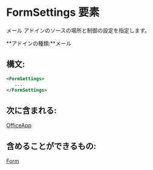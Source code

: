 
# <a name="formsettings-element"></a>FormSettings 要素
メール アドインのソースの場所と制御の設定を指定します。

 **アドインの種類:**メール


## <a name="syntax:"></a>構文:


```XML
<FormSettings>
   ...
</FormSettings>
```


## <a name="contained-in:"></a>次に含まれる:

[OfficeApp](../../reference/manifest/officeapp.md)


## <a name="can-contain:"></a>含めることができるもの:

[Form](../../reference/manifest/form.md)

